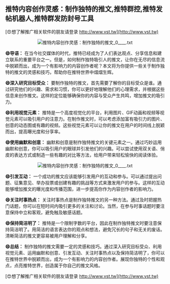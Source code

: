 ## **推特内容创作灵感：制作独特的推文,推特群控,推特发帖机器人,推特群发防封号工具**

[😍想了解推广相关软件的朋友请登录 http://www.vst.tw](http://www.vst.tw)

 <center><img src="https://vst.tw/MP4/tuiguang/png/1.png" alt="推特内容创作灵感：制作独特的推文_0____.txt"></center>

**😄导语：**
在当今社交媒体的时代，推特已经成为了人们表达观点、分享信息和建立联系的重要平台之一。但是，如何制作独特吸引人的推文，让你在无尽的信息流中脱颖而出，成为一个有影响力的内容创作者呢？本文将为你提供一些关于制作独特的推文的灵感和技巧，帮助你在推特世界中熠熠生辉。

**😄深入研究目标受众：**
要制作独特的推文，首先需要了解你的目标受众是谁。通过研究他们的兴趣、需求和习惯，你可以更好地理解他们的心理需求，并根据这些信息来创作推文。这样的定位能够确保你的内容与受众产生共鸣，增加推文的吸引力。

**😄利用视觉元素：**
推特是一个高度视觉化的平台，利用图片、GIF动画和视频等视觉元素可以吸引用户的注意力。在制作推文时，可以考虑添加富有吸引力的图片、创意的动态图或有趣的视频。这些视觉元素可以让你的推文在用户的时间线上脱颖而出，提高曝光度和分享率。

**😄使用幽默和创意：**
幽默和创意是制作独特推文的关键元素之一。通过巧妙运用幽默和创意，你可以吸引用户的眼球并引发他们的兴趣。可以尝试使用双关语、俏皮的表达方式或制造一些有趣的对比等方法，给用户带来轻松愉快的阅读体验。

 <center><img src="https://vst.tw/MP4/tuiguang/png/4.png" alt="推特内容创作灵感：制作独特的推文_0____.txt"></center>

**😄引发互动：**
一个成功的推文应该能够引发用户的互动和参与。可以通过提出问题、征集意见、举办投票或创建有趣的挑战等方式来激发用户的参与。这样的互动能够增加推文的曝光度和传播范围，进一步提高你作为内容创作者的影响力。

**😄关注时事热点：**
关注时事热点是制作独特推文的另一种方法。通过及时把握热门话题，你可以在短时间内吸引更多的关注和讨论。当然，在参与时事话题时要注意保持中立和客观，避免触及敏感话题。

**😄保持简洁明了：**
推特是一个限制字数的平台，因此在制作独特推文时要注意保持简洁明了。用简洁的语言表达你的观点和想法，避免冗长的句子和无关的废话。清晰简洁的推文更容易被用户理解和分享。

**😄总结：**
制作独特的推文需要一定的灵感和技巧。通过深入研究目标受众、利用视觉元素、运用幽默和创意、引发互动、关注时事热点以及保持简洁明了，你可以在推特世界中脱颖而出，成为一个有影响力的内容创作者。展现你独特的个性和观点，点亮推特世界，创造属于你自己的推文风格。

[😍想了解推广相关软件的朋友请登录 http://www.vst.tw](http://www.vst.tw)



